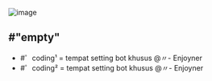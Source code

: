 ![image](https://github.com/osiic/atlantis-report/assets/96474947/4dc9454b-f7f5-4a8e-b552-2eddca886704)

## #"empty"
- #゜coding¹ = tempat setting bot khusus @〃- Enjoyner 
- #゜coding² = tempat setting bot khusus @〃- Enjoyner  
